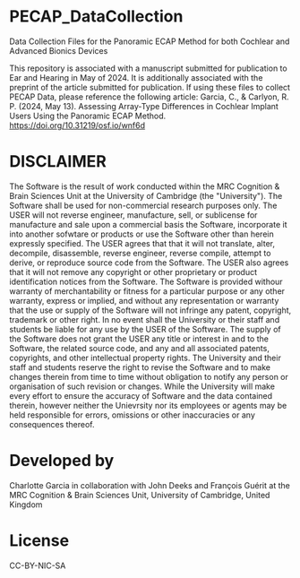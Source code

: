 # PECAP_DataCollection
Data Collection Files for the Panoramic ECAP Method for both Cochlear and Advanced Bionics Devices

This repository is associated with a manuscript submitted for publication to Ear and Hearing in May of 2024.
It is additionally associated with the preprint of the article submitted for publication.
If using these files to collect PECAP Data, please reference the following article:
Garcia, C., & Carlyon, R. P. (2024, May 13). Assessing Array-Type Differences in Cochlear Implant Users Using the Panoramic ECAP Method. https://doi.org/10.31219/osf.io/wnf6d

# DISCLAIMER
The Software is the result of work conducted within the MRC Cognition & Brain Sciences Unit at the University of
Cambridge (the "University"). The Software shall be used for non-commercial research purposes only. The USER will 
not reverse engineer, manufacture, sell, or sublicense for manufacture and sale upon a commercial basis the Software, 
incorporate it into another sofwtare or products or use the Software other than herein expressly specified. The USER
agrees that that it will not translate, alter, decompile, disassemble, reverse engineer, reverse compile, attempt
to derive, or reproduce source code from the Software. The USER also agrees that it will not remove any copyright or 
other proprietary or product identification notices from the Software. The Software is provided withour warranty of
merchantability or fitness for a particular purpose or any other warranty, express or implied, and without any
representation or warranty that the use or supply of the Software will not infringe any patent, copyright, trademark
or other right. In no event shall the University or their staff and students be liable for any use by the USER of the
Software. The supply of the Software does not grant the USER any title or interest in and to the Software, the 
related source code, and any and all associated patents, copyrights, and other intellectual property rights. The 
University and their staff and students reserve the right to revise the Software and to make changes therein from 
time to time without obligation to notify any person or organisation of such revision or changes. While the University
will make every effort to ensure the accuracy of Software and the data contained therein, however neither the 
Unievrsity nor its employees or agents may be held responsible for errors, omissions or other inaccuracies or any
consequences thereof.

# Developed by
Charlotte Garcia in collaboration with John Deeks and François Guérit at the MRC Cognition & Brain Sciences Unit, University of Cambridge, United Kingdom

# License
CC-BY-NIC-SA
